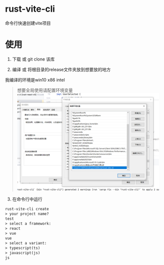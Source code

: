 # rust-vite-cli

命令行快速创建vite项目

# 使用

1. 下载 或 git clone 该库

2. 编译 或 将根目录的release文件夹放到想要放的地方

我编译的环境是win10 x86 intel

> 想要全局使用请配置环境变量
![img.png](doc/img.png)

3. 在命令行中运行

```shell
rust-vite-cli create
> your project name?
test
> select a framework:
> react
> vue
vue
> select a variant:
> typescript(ts)
> javascript(js)
js
```
